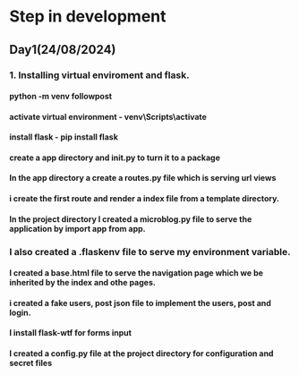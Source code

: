 # Step in development 
##  Day1(24/08/2024)
### 1. Installing virtual enviroment and flask. 
#### python -m venv followpost
#### activate virtual environment - venv\Scripts\activate
#### install flask -  pip install flask
#### create a app directory and __init__.py to turn it to a package
#### In the app directory a create a routes.py file which is serving url views
#### i create the first route and render a index file from a template directory.
#### In the project directory I created a microblog.py file to serve the application by import app from app.
### I also created a .flaskenv file to serve my environment variable.
#### I created a base.html file to serve the navigation page which we be inherited by the index and othe pages.
#### i created a fake users, post json file to implement the users, post and login. 
#### I install flask-wtf for forms input
#### I created a config.py file at the project directory for configuration and secret files